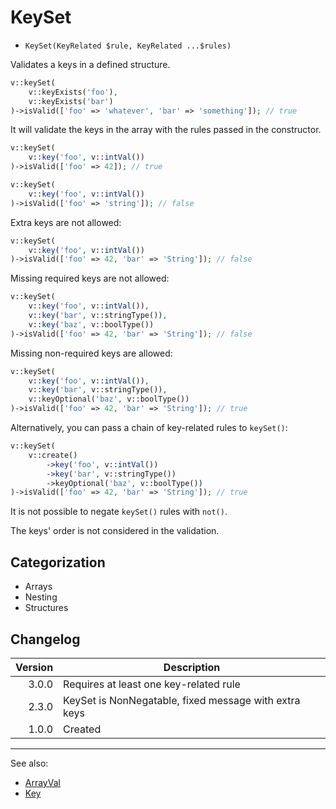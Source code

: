 # KeySet

- `KeySet(KeyRelated $rule, KeyRelated ...$rules)`

Validates a keys in a defined structure.

```php
v::keySet(
    v::keyExists('foo'),
    v::keyExists('bar')
)->isValid(['foo' => 'whatever', 'bar' => 'something']); // true
```

It will validate the keys in the array with the rules passed in the constructor.
```php
v::keySet(
    v::key('foo', v::intVal())
)->isValid(['foo' => 42]); // true

v::keySet(
    v::key('foo', v::intVal())
)->isValid(['foo' => 'string']); // false
```

Extra keys are not allowed:
```php
v::keySet(
    v::key('foo', v::intVal())
)->isValid(['foo' => 42, 'bar' => 'String']); // false
```

Missing required keys are not allowed:
```php
v::keySet(
    v::key('foo', v::intVal()),
    v::key('bar', v::stringType()),
    v::key('baz', v::boolType())
)->isValid(['foo' => 42, 'bar' => 'String']); // false
```

Missing non-required keys are allowed:
```php
v::keySet(
    v::key('foo', v::intVal()),
    v::key('bar', v::stringType()),
    v::keyOptional('baz', v::boolType())
)->isValid(['foo' => 42, 'bar' => 'String']); // true
```

Alternatively, you can pass a chain of key-related rules to `keySet()`:
```php
v::keySet(
    v::create()
        ->key('foo', v::intVal())
        ->key('bar', v::stringType())
        ->keyOptional('baz', v::boolType())
)->isValid(['foo' => 42, 'bar' => 'String']); // true
```

It is not possible to negate `keySet()` rules with `not()`.

The keys' order is not considered in the validation.

## Categorization

- Arrays
- Nesting
- Structures

## Changelog

| Version | Description                                           |
|--------:|-------------------------------------------------------|
|   3.0.0 | Requires at least one key-related rule                |
|   2.3.0 | KeySet is NonNegatable, fixed message with extra keys |
|   1.0.0 | Created                                               |

***
See also:

- [ArrayVal](ArrayVal.md)
- [Key](Key.md)

